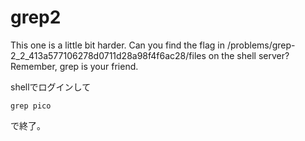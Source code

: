 # grep2

This one is a little bit harder. Can you find the flag in /problems/grep-2_2_413a577106278d0711d28a98f4f6ac28/files on the shell server? Remember, grep is your friend.

shellでログインして

```
grep pico
```

で終了。

